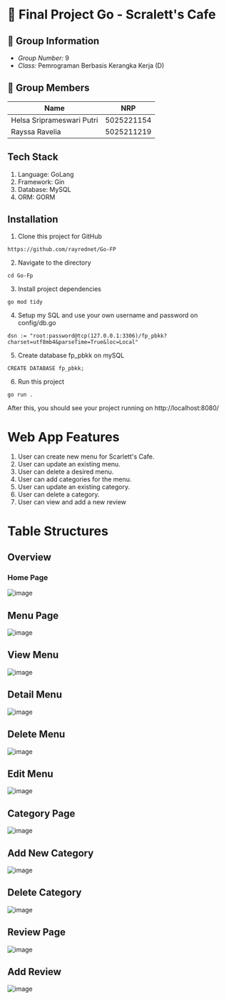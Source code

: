 # 🌟 Final Project Go - Scralett's Cafe

## 📝 Group Information
- *Group Number:* 9
- *Class:* Pemrograman Berbasis Kerangka Kerja (D)

## 👥 Group Members

| Name                       | NRP         |
|----------------------------|-------------|
| Helsa Sriprameswari Putri  | 5025221154  |
| Rayssa Ravelia             | 5025211219  |

## Tech Stack
1. Language: GoLang
2. Framework: Gin
3. Database: MySQL
4. ORM: GORM

## Installation
1. Clone this project for GitHub
```
https://github.com/rayrednet/Go-FP
```

2. Navigate to the directory
```
cd Go-Fp
```
3. Install project dependencies
```
go mod tidy
```
4. Setup my SQL and use your own username and password on config/db.go
```
dsn := "root:password@tcp(127.0.0.1:3306)/fp_pbkk?charset=utf8mb4&parseTime=True&loc=Local"
```

5. Create database fp_pbkk on mySQL
```
CREATE DATABASE fp_pbkk;
```

6. Run this project
```
go run .
```
After this, you should see your project running on http://localhost:8080/

# Web App Features

1. User can create new menu for Scarlett's Cafe.
2. User can update an existing menu.
3. User can delete a desired menu.
4. User can add categories for the menu.
5. User can update an existing category.
6. User can delete a category.
7. User can view and add a new review

# Table Structures

## Overview

### Home Page
![image](https://github.com/user-attachments/assets/b26a0c26-3492-4309-b079-a6a312f650e8)

## Menu Page
![image](https://github.com/user-attachments/assets/864630c4-3cf7-456a-937c-4387aecf040a)

## View Menu
![image](https://github.com/user-attachments/assets/f4bfb9a0-d53d-4b83-ab96-32130499d0e3)

## Detail Menu 
![image](https://github.com/user-attachments/assets/e3104226-246f-4804-8b85-9e076405e70e)

## Delete Menu
![image](https://github.com/user-attachments/assets/cfa5d60d-6d15-4782-9379-3cada8d27988)

## Edit Menu
![image](https://github.com/user-attachments/assets/bc3e263f-83fd-4f2c-a987-e9d34e6acbf6)

## Category Page
![image](https://github.com/user-attachments/assets/64aed20f-660a-4e67-b69c-da041ff31fdb)

## Add New Category
![image](https://github.com/user-attachments/assets/bcf4539f-ce58-4d51-a258-035eb528bdf2)

## Delete Category
![image](https://github.com/user-attachments/assets/4367dad3-98a6-446d-881f-cd923c7f782d)

## Review Page


![image](https://github.com/user-attachments/assets/ba128f6b-bf12-464e-9c4e-cb7a3d91529a)

## Add Review

![image](https://github.com/user-attachments/assets/f01bc9d6-4938-4798-81f0-1321a1a350e0)